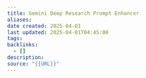 ```yaml
---
title: Gemini Deep Research Prompt Enhancer
aliases: 
date created: 2025-04-01
last updated: 2025-04-01T04:45:00
tags: 
backlinks:
  - []
description: 
source: "{{URL}}"
---
```


